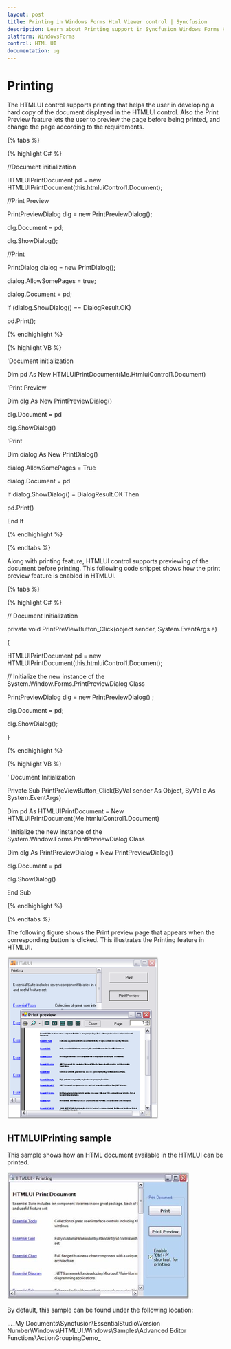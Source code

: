 ```yaml
---
layout: post
title: Printing in Windows Forms Html Viewer control | Syncfusion
description: Learn about Printing support in Syncfusion Windows Forms Html Viewer (HTMLUI) control and more details.
platform: WindowsForms
control: HTML UI
documentation: ug
---
```


#  Printing

The HTMLUI control supports printing that helps the user in developing a hard copy of the document displayed in the HTMLUI control. Also the Print Preview feature lets the user to preview the page before being printed, and change the page according to the requirements.

{% tabs %}

{% highlight C# %}



//Document initialization

HTMLUIPrintDocument pd = new HTMLUIPrintDocument(this.htmluiControl1.Document);



//Print Preview

PrintPreviewDialog dlg = new PrintPreviewDialog();

dlg.Document = pd;

dlg.ShowDialog();



//Print

PrintDialog dialog = new PrintDialog();

dialog.AllowSomePages = true;

dialog.Document = pd;

if (dialog.ShowDialog() == DialogResult.OK)

pd.Print();

{% endhighlight %}

{% highlight VB %}



'Document initialization

Dim pd As New HTMLUIPrintDocument(Me.HtmluiControl1.Document)



'Print Preview

Dim dlg As New PrintPreviewDialog()

dlg.Document = pd

dlg.ShowDialog()



'Print

Dim dialog As New PrintDialog()

dialog.AllowSomePages = True

dialog.Document = pd

If dialog.ShowDialog() = DialogResult.OK Then

pd.Print()

End If

{% endhighlight %}

{% endtabs %}

Along with printing feature, HTMLUI control supports previewing of the document before printing. This following code snippet shows how the print preview feature is enabled in HTMLUI.

{% tabs %}

{% highlight C# %}



// Document Initialization

private void PrintPreViewButton_Click(object sender, System.EventArgs e)

{

  HTMLUIPrintDocument pd = new HTMLUIPrintDocument(this.htmluiControl1.Document);



  // Initialize the new instance of the System.Window.Forms.PrintPreviewDialog Class

  PrintPreviewDialog dlg = new PrintPreviewDialog() ;

  dlg.Document = pd;

  dlg.ShowDialog();

}  

{% endhighlight %}

{% highlight VB %}



' Document Initialization 

Private Sub PrintPreViewButton_Click(ByVal sender As Object, ByVal e As System.EventArgs)

Dim pd As HTMLUIPrintDocument = New HTMLUIPrintDocument(Me.htmluiControl1.Document)



' Initialize the new instance of the System.Window.Forms.PrintPreviewDialog Class

Dim dlg As PrintPreviewDialog = New PrintPreviewDialog()

dlg.Document = pd

dlg.ShowDialog()

End Sub

{% endhighlight %}

{% endtabs %}

The following figure shows the Print preview page that appears when the corresponding button is clicked. This illustrates the Printing feature in HTMLUI.

![Printing_img1](Printing_images/Printing_img1.png)



## HTMLUIPrinting sample

This sample shows how an HTML document available in the HTMLUI can be printed.

![Printing_img2](Printing_images/Printing_img2.jpeg)





By default, this sample can be found under the following location:

...\_My Documents\Syncfusion\EssentialStudio\Version Number\Windows\HTMLUI.Windows\Samples\Advanced Editor Functions\ActionGroupingDemo_

